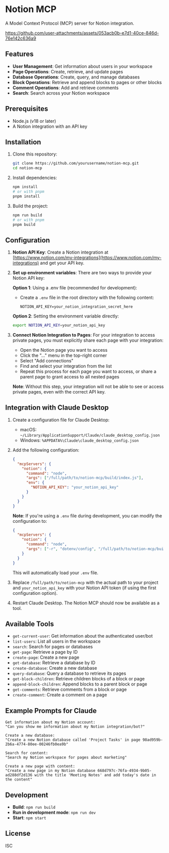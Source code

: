 # Notion MCP

A Model Context Protocol (MCP) server for Notion integration.



https://github.com/user-attachments/assets/053acb0b-e7d1-40ce-846d-76e142c636a9



## Features

- **User Management**: Get information about users in your workspace
- **Page Operations**: Create, retrieve, and update pages
- **Database Operations**: Create, query, and manage databases 
- **Block Operations**: Retrieve and append blocks to pages or other blocks
- **Comment Operations**: Add and retrieve comments
- **Search**: Search across your Notion workspace

## Prerequisites

- Node.js (v18 or later)
- A Notion integration with an API key

## Installation

1. Clone this repository:
   ```bash
   git clone https://github.com/yourusername/notion-mcp.git
   cd notion-mcp
   ```

2. Install dependencies:
   ```bash
   npm install
   # or with pnpm
   pnpm install
   ```

3. Build the project:
   ```bash
   npm run build
   # or with pnpm
   pnpm build
   ```

## Configuration

1. **Notion API Key**: Create a Notion integration at [https://www.notion.com/my-integrations](https://www.notion.com/my-integrations) and get your API key.

2. **Set up environment variables**: There are two ways to provide your Notion API key:

   **Option 1**: Using a .env file (recommended for development):
   - Create a `.env` file in the root directory with the following content:
     ```
     NOTION_API_KEY=your_notion_integration_secret_here
     ```

   **Option 2**: Setting the environment variable directly:
   ```bash
   export NOTION_API_KEY=your_notion_api_key
   ```

3. **Connect Notion Integration to Pages**: For your integration to access private pages, you must explicitly share each page with your integration:
   - Open the Notion page you want to access
   - Click the "..." menu in the top-right corner
   - Select "Add connections"
   - Find and select your integration from the list
   - Repeat this process for each page you want to access, or share a parent page to grant access to all nested pages

   **Note**: Without this step, your integration will not be able to see or access private pages, even with the correct API key.

## Integration with Claude Desktop

1. Create a configuration file for Claude Desktop:
   - macOS: `~/Library/ApplicationSupport/Claude/claude_desktop_config.json`
   - Windows: `%APPDATA%\Claude\claude_desktop_config.json`

2. Add the following configuration:
   ```json
   {
     "mcpServers": {
       "notion": {
         "command": "node",
         "args": ["/full/path/to/notion-mcp/build/index.js"],
         "env": {
           "NOTION_API_KEY": "your_notion_api_key"
         }
       }
     }
   }
   ```

   **Note**: If you're using a `.env` file during development, you can modify the configuration to:
   ```json
   {
     "mcpServers": {
       "notion": {
         "command": "node",
         "args": ["-r", "dotenv/config", "/full/path/to/notion-mcp/build/index.js"]
       }
     }
   }
   ```
   This will automatically load your `.env` file.

3. Replace `/full/path/to/notion-mcp` with the actual path to your project and `your_notion_api_key` with your Notion API token (if using the first configuration option).

4. Restart Claude Desktop. The Notion MCP should now be available as a tool.

## Available Tools

- `get-current-user`: Get information about the authenticated user/bot
- `list-users`: List all users in the workspace
- `search`: Search for pages or databases
- `get-page`: Retrieve a page by ID
- `create-page`: Create a new page
- `get-database`: Retrieve a database by ID
- `create-database`: Create a new database
- `query-database`: Query a database to retrieve its pages
- `get-block-children`: Retrieve children blocks of a block or page
- `append-block-children`: Append blocks to a parent block or page
- `get-comments`: Retrieve comments from a block or page
- `create-comment`: Create a comment on a page

## Example Prompts for Claude

```
Get information about my Notion account:
"Can you show me information about my Notion integration/bot?"

Create a new database:
"Create a new Notion database called 'Project Tasks' in page 98ad959b-2b6a-4774-80ee-00246fb0ea9b"

Search for content:
"Search my Notion workspace for pages about marketing"

Create a new page with content:
"Create a new page in my Notion database 668d797c-76fa-4934-9b05-ad288df2d136 with the title 'Meeting Notes' and add today's date in the content"
```

## Development

- **Build**: `npm run build`
- **Run in development mode**: `npm run dev`
- **Start**: `npm start`

## License

ISC 
